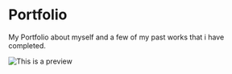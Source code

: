 # Portfolio

My Portfolio about myself and a few of my past works that i have completed.

![This is a preview](https://imgur.com/IkXSLmc)
